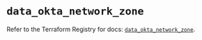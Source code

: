 # `data_okta_network_zone`

Refer to the Terraform Registry for docs: [`data_okta_network_zone`](https://registry.terraform.io/providers/okta/okta/4.14.1/docs/data-sources/network_zone).
